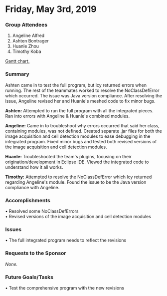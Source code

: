 # Friday, May 3rd, 2019

### Group Attendees
1. Angeline Alfred
2. Ashten Bontrager
3. Huanle Zhou
4. Timothy Koba


[Gantt chart.](https://prod.teamgantt.com/gantt/schedule/?ids=1432769&public_keys=M1SEDd8Q6NcE&zoom=d100&font_size=12&estimated_hours=0&assigned_resources=1&percent_complete=1&documents=0&comments=1&col_width=355&hide_header_tabs=0&menu_view=1&resource_filter=1&name_in_bar=0&name_next_to_bar=1&resource_names=1#user=&company=&custom=&date_filter=&hide_completed=false&color_filter=&ids=1432769)
### Summary 
Ashten came in to test the full program, but Icy returned errors when running. The rest of the teammates worked to resolve
the NoClassDefError which occurred. The issue was Java version compliance. After resolving the issue, Angeline revised her and
Huanle's meshed code to fix minor bugs.

__Ashten:__ Attempted to run the full program with all the integrated pieces. Ran into errors with Angeline & Huanle's
combined modules.

__Angeline:__ Came in to troubleshoot why errors occurred that said her class, containing modules, was not defined. 
Created separate .jar files for both the image acquisition and cell detection modules to ease debugging in the integrated
program. Fixed minor bugs and tested both revised versions of the image acquisition and cell detection modules.

__Huanle:__ Troubleshooted the team's plugins, focusing on their origination/development in Eclipse IDE. Viewed the integrated code to
understand how it all works.

__Timothy:__ Attempted to resolve the NoClassDefError which Icy returned regarding Angeline's module. Found the issue to be
the Java version compliance with Angeline.

### Accomplishments
•	Resolved some NoClassDefErrors \
• Revised versions of the image acquisition and cell detection modules

### Issues
•	The full integrated program needs to reflect the revisions

### Requests to the Sponsor
_None._

### Future Goals/Tasks
•	Test the comprehensive program with the new revisions

